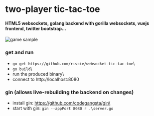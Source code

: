 # two-player tic-tac-toe 
#### HTML5 websockets, golang backend with gorilla websockets, vuejs frontend, twitter bootstrap...

![game sample](http://langhard.com/github/tic-tac-toe1.gif "game sample")


### get and run
* `go get https://github.com/riscie/websocket-tic-tac-toe`\
* `go build`\
* run the produced binary\
* connect to http://localhost:8080

### gin (allows live-rebuilding the backend on changes)
* install gin: https://github.com/codegangsta/gin\
* start with gin:  `gin --appPort 8080 r .\server.go`